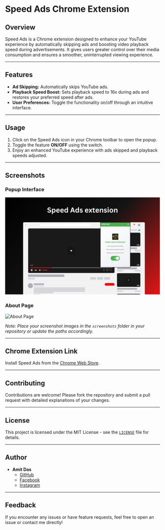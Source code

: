 # Speed Ads Chrome Extension

## Overview

Speed Ads is a Chrome extension designed to enhance your YouTube experience by automatically skipping ads and boosting video playback speed during advertisements. It gives users greater control over their media consumption and ensures a smoother, uninterrupted viewing experience.

---

## Features

- **Ad Skipping:** Automatically skips YouTube ads.
- **Playback Speed Boost:** Sets playback speed to 16x during ads and restores your preferred speed after ads.
- **User Preferences:** Toggle the functionality on/off through an intuitive interface.

---

## Usage

1. Click on the Speed Ads icon in your Chrome toolbar to open the popup.
2. Toggle the feature **ON/OFF** using the switch.
3. Enjoy an enhanced YouTube experience with ads skipped and playback speeds adjusted.

---

## Screenshots

### Popup Interface
![Popup Interface](screenshots/popup-interface.png)

### About Page
![About Page](screenshots/about-page.png)

*Note: Place your screenshot images in the `screenshots` folder in your repository or update the paths accordingly.*

---

## Chrome Extension Link

Install Speed Ads from the [Chrome Web Store](https://chromewebstore.google.com/detail/speed-ads/bdolpphpmkmjmgafmipimhfemconnfgb).

---

## Contributing

Contributions are welcome! Please fork the repository and submit a pull request with detailed explanations of your changes.

---

## License

This project is licensed under the MIT License - see the [`LICENSE`](LICENSE) file for details.

---

## Author

- **Amit Das**
  - [GitHub](https://github.com/AmitDas4321)
  - [Facebook](https://www.facebook.com/AmitDas4321)
  - [Instagram](https://www.instagram.com/amitdas4321)

---

## Feedback

If you encounter any issues or have feature requests, feel free to open an issue or contact me directly!
